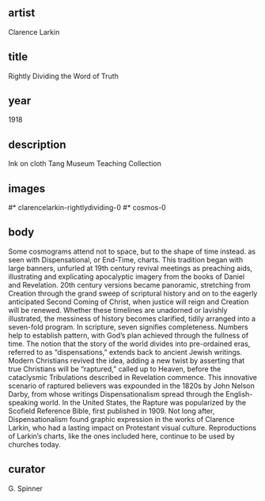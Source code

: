 ## artist
Clarence Larkin 

## title
Rightly Dividing the Word of Truth

## year
1918 

## description
Ink on cloth 
Tang Museum Teaching Collection 

## images
#* clarencelarkin-rightlydividing-0
#* cosmos-0

## body
Some cosmograms attend not to space, but to the shape of time instead. as seen with Dispensational, or End-Time, charts. This tradition began with large banners, unfurled at 19th century revival meetings as preaching aids, illustrating and explicating apocalyptic imagery from the books of Daniel and Revelation. 20th century versions became panoramic, stretching from Creation through the grand sweep of scriptural history and on to the eagerly anticipated Second Coming of Christ, when justice will reign and Creation will be renewed. Whether these timelines are unadorned or lavishly illustrated, the messiness of history becomes clarified, tidily arranged into a seven-fold program. In scripture, seven signifies completeness. Numbers help to establish pattern, with God’s plan achieved through the fullness of time. The notion that the story of the world divides into pre-ordained eras, referred to as “dispensations,” extends back to ancient Jewish writings. Modern Christians revived the idea, adding a new twist by asserting that true Christians will be “raptured,” called up to Heaven, before the cataclysmic Tribulations described in Revelation commence. This innovative scenario of raptured believers was expounded in the 1820s by John Nelson Darby, from whose writings Dispensationalism spread through the English-speaking world. In the United States, the Rapture was popularized by the Scofield Reference Bible, first published in 1909. Not long after, Dispensationalism found graphic expression in the works of Clarence Larkin, who had a lasting impact on Protestant visual culture. Reproductions of Larkin’s charts, like the ones included here, continue to be used by churches today. 

## curator
G. Spinner